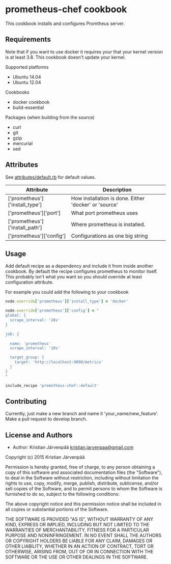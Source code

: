 prometheus-chef cookbook
========================
This cookbook installs and configures Promtheus server.

Requirements
------------

Note that if you want to use docker it requires your that your kernel version is at least 3.8. This cookbook doesn't update your kernel.

Supported platforms
  - Ubuntu 14.04
  - Ubuntu 12.04

Cookbooks
 - docker cookbook
 - build-essential 

Packages (when building from the source)
 - curl 
 - git
 - gzip
 - mercurial
 - sed


Attributes
----------
See <a href="https://github.com/OpenAcademyChefs/prometheus-chef/attributes/default">attributes/default.rb</a> for default values.</a>

Attribute  | Description
------------- | -------------
['prometheus']['install_type']  | How installation is done. Either 'docker' or 'source'
['prometheus']['port']  | What port prometheus uses
['prometheus']['install_path'] | Where prometheus is installed.
['prometheus']['config'] | Configurations as one big string

Usage
-----
Add default recipe as a dependency and include it from inside another cookbook.
By default the recipe configures prometheus to monitor itself.
This probably isn't what you want so you should override at least configuration attribute.

For example you could add the following to your cookbook
```ruby
node.override['prometheus']['install_type'] = 'docker'

node.override['prometheus']['config'] = "
global: {
  scrape_interval: '20s'     
}

job: {
  
  name: 'prometheus'
  scrape_interval: '10s'

  target_group: {
    target: 'http://localhost:9090/metrics'
  }
}
"

include_recipe 'prometheus-chef::default'
```

Contributing
------------
Currently, just make a new branch and name it 'your_name/new_feature'.
Make a pull request to develop branch.

License and Authors
-------------------

- Author: Kristian Järvenpää <kristian.jarvenpaa@gmail.com>

Copyright (c) 2015 Kristian Järvenpää

Permission is hereby granted, free of charge, to any person obtaining a copy
of this software and associated documentation files (the "Software"), to deal
in the Software without restriction, including without limitation the rights
to use, copy, modify, merge, publish, distribute, sublicense, and/or sell
copies of the Software, and to permit persons to whom the Software is
furnished to do so, subject to the following conditions:

The above copyright notice and this permission notice shall be included in all
copies or substantial portions of the Software.

THE SOFTWARE IS PROVIDED "AS IS", WITHOUT WARRANTY OF ANY KIND, EXPRESS OR
IMPLIED, INCLUDING BUT NOT LIMITED TO THE WARRANTIES OF MERCHANTABILITY,
FITNESS FOR A PARTICULAR PURPOSE AND NONINFRINGEMENT. IN NO EVENT SHALL THE
AUTHORS OR COPYRIGHT HOLDERS BE LIABLE FOR ANY CLAIM, DAMAGES OR OTHER
LIABILITY, WHETHER IN AN ACTION OF CONTRACT, TORT OR OTHERWISE, ARISING FROM,
OUT OF OR IN CONNECTION WITH THE SOFTWARE OR THE USE OR OTHER DEALINGS IN THE
SOFTWARE.
